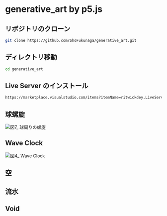 # generative_art by p5.js

## リボジトリのクローン

```bash
git clone https://github.com/ShoFukunaga/generative_art.git
```

## ディレクトリ移動

```bash
cd generative_art
```

## Live Server のインストール

```bash
https://marketplace.visualstudio.com/items?itemName=ritwickdey.LiveServer
```

## 球螺旋
![図7_ 球周りの螺旋](https://user-images.githubusercontent.com/88916645/171006196-0f600485-adf0-495c-bf9e-6831bcea8cb7.gif)

## Wave Clock
![図4_ Wave Clock](https://user-images.githubusercontent.com/88916645/171007250-89754f91-cadb-4831-bd2a-c2730631c92e.gif)

## 空

## 流水

## Void
